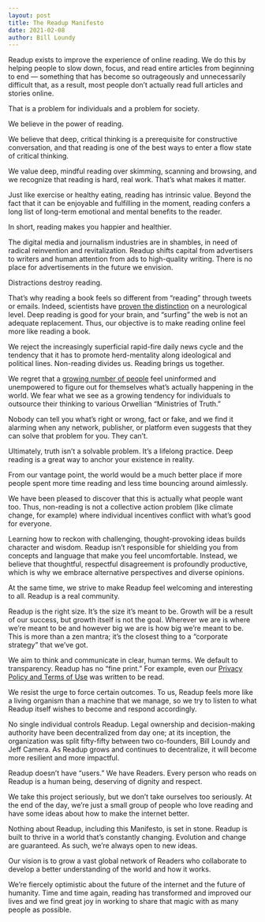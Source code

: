 ```yaml
---
layout: post
title: The Readup Manifesto
date: 2021-02-08
author: Bill Loundy
---
```

Readup exists to improve the experience of online reading. We do this by helping people to slow down, focus, and read entire articles from beginning to end — something that has become so outrageously and unnecessarily difficult that, as a result, most people don’t actually read full articles and stories online. 

That is a problem for individuals and a problem for society. 

We believe in the power of reading. 

We believe that deep, critical thinking is a prerequisite for constructive conversation, and that reading is one of the best ways to enter a flow state of critical thinking. 

We value deep, mindful reading over skimming, scanning and browsing, and we recognize that reading is hard, real work. That’s what makes it matter. 

Just like exercise or healthy eating, reading has intrinsic value. Beyond the fact that it can be enjoyable and fulfilling in the moment, reading confers a long list of long-term emotional and mental benefits to the reader. 

In short, reading makes you happier and healthier. 

The digital media and journalism industries are in shambles, in need of radical reinvention and revitalization. Readup shifts capital from advertisers to writers and human attention from ads to high-quality writing. There is no place for advertisements in the future we envision. 

Distractions destroy reading. 

That’s why reading a book feels so different from “reading” through tweets or emails. Indeed, scientists have [proven the distinction](https://readup.com/read/the-guardian/skim-reading-is-the-new-normal-the-effect-on-society-is-profound--maryanne-wolf) on a neurological level. Deep reading is good for your brain, and “surfing” the web is not an adequate replacement. Thus, our objective is to make reading online feel more like reading a book.

We reject the increasingly superficial rapid-fire daily news cycle and the tendency that it has to promote herd-mentality along ideological and political lines. Non-reading divides us. Reading brings us together. 

We regret that a [growing number of people](https://knightfoundation.org/wp-content/uploads/2020/03/KnightFoundation_AmericansViews_Client_Report_010917_Final_Updated.pdf) feel uninformed and unempowered to figure out for themselves what’s actually happening in the world. We fear what we see as a growing tendency for individuals to outsource their thinking to various Orwellian “Ministries of Truth.” 

Nobody can tell you what’s right or wrong, fact or fake, and we find it alarming when any network, publisher, or platform even suggests that they can solve that problem for you. They can’t. 

Ultimately, truth isn’t a solvable problem. It’s a lifelong practice. Deep reading is a great way to anchor your existence in reality.

From our vantage point, the world would be a much better place if more people spent more time reading and less time bouncing around aimlessly.

We have been pleased to discover that this is actually what people want too. Thus, non-reading is not a collective action problem (like climate change, for example) where individual incentives conflict with what’s good for everyone. 

Learning how to reckon with challenging, thought-provoking ideas builds character and wisdom. Readup isn’t responsible for shielding you from concepts and language that make you feel uncomfortable. Instead, we believe that thoughtful, respectful disagreement is profoundly productive, which is why we embrace alternative perspectives and diverse opinions. 

At the same time, we strive to make Readup feel welcoming and interesting to all. Readup is a real community. 

Readup is the right size. It’s the size it’s meant to be. Growth will be a result of our success, but growth itself is not the goal. Wherever we are is where we’re meant to be and however big we are is how big we’re meant to be. This is more than a zen mantra; it’s the closest thing to a “corporate strategy” that we’ve got.

We aim to think and communicate in clear, human terms. We default to transparency. Readup has no “fine print.” For example, even our [Privacy Policy and Terms of Use](https://readup.com/privacy) was written to be read.

We resist the urge to force certain outcomes. To us, Readup feels more like a living organism than a machine that we manage, so we try to listen to what Readup itself wishes to become and respond accordingly.

No single individual controls Readup. Legal ownership and decision-making authority have been decentralized from day one; at its inception, the organization was split fifty-fifty between two co-founders, Bill Loundy and Jeff Camera. As Readup grows and continues to decentralize, it will become more resilient and more impactful.

Readup doesn’t have “users.” We have Readers. Every person who reads on Readup is a human being, deserving of dignity and respect.

We take this project seriously, but we don’t take ourselves too seriously. At the end of the day, we’re just a small group of people who love reading and have some ideas about how to make the internet better.

Nothing about Readup, including this Manifesto, is set in stone. Readup is built to thrive in a world that’s constantly changing. Evolution and change are guaranteed. As such, we’re always open to new ideas.

Our vision is to grow a vast global network of Readers who collaborate to develop a better understanding of the world and how it works. 

We’re fiercely optimistic about the future of the internet and the future of humanity. Time and time again, reading has transformed and improved our lives and we find great joy in working to share that magic with as many people as possible.
